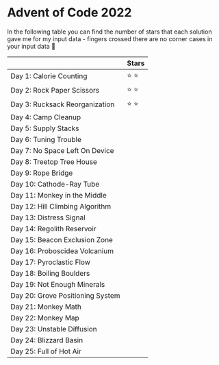 # Advent of Code 2022

In the following table you can find the number of stars that each solution gave me for my input data - fingers crossed
there are no corner cases in your input data 🤞

|                              | Stars |
|------------------------------|----|
| Day 1: Calorie Counting      | ️⭐ ️⭐️ |
| Day 2: Rock Paper Scissors   | ⭐ ️⭐ |
| Day 3: Rucksack Reorganization| ️⭐ ️⭐  |
| Day 4: Camp Cleanup          |    |
| Day 5: Supply Stacks|    |
| Day 6: Tuning Trouble        |    |
| Day 7: No Space Left On Device |    |
| Day 8: Treetop Tree House    |    |
| Day 9: Rope Bridge           |    | 
| Day 10: Cathode-Ray Tube     |    | 
| Day 11: Monkey in the Middle |    |
| Day 12: Hill Climbing Algorithm |    |
| Day 13: Distress Signal |    |
| Day 14: Regolith Reservoir |    |
| Day 15: Beacon Exclusion Zone |    |
| Day 16: Proboscidea Volcanium |    |
| Day 17: Pyroclastic Flow |    |
| Day 18: Boiling Boulders |    |
| Day 19: Not Enough Minerals |    |
| Day 20: Grove Positioning System |    |
| Day 21: Monkey Math  |    |
| Day 22: Monkey Map  |    |
| Day 23: Unstable Diffusion |    |
| Day 24: Blizzard Basin |    |
| Day 25: Full of Hot Air  |    |
